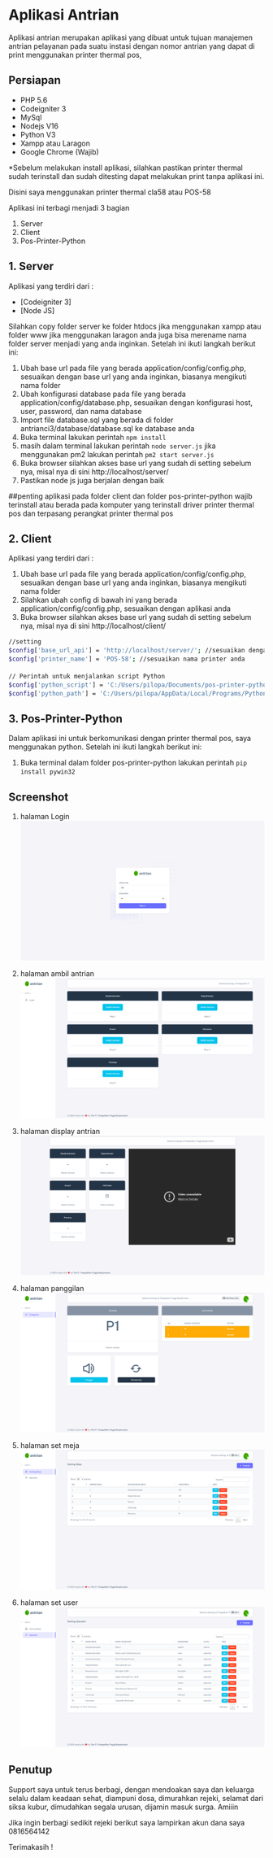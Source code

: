 # Aplikasi Antrian

Aplikasi antrian merupakan aplikasi yang dibuat untuk tujuan manajemen antrian pelayanan pada suatu instasi dengan nomor antrian yang dapat di print menggunakan printer thermal pos,

## Persiapan
- PHP 5.6
- Codeigniter 3
- MySql
- Nodejs V16
- Python V3
- Xampp atau Laragon
- Google Chrome (Wajib)

*Sebelum melakukan install aplikasi, silahkan pastikan printer thermal sudah terinstall dan sudah ditesting dapat melakukan print tanpa aplikasi ini.

Disini saya menggunakan printer thermal cla58 atau POS-58

Aplikasi ini terbagi menjadi 3 bagian
1. Server
2. Client
3. Pos-Printer-Python

## 1. Server

Aplikasi yang terdiri dari :

- [Codeigniter 3] 
- [Node JS]

Silahkan copy folder server ke folder htdocs jika menggunakan xampp atau folder www jika menggunakan laragon anda juga bisa merename nama folder server menjadi yang anda inginkan.
Setelah ini ikuti langkah berikut ini:
1. Ubah base url pada file yang berada application/config/config.php, sesuaikan dengan base url yang anda inginkan, biasanya mengikuti nama folder 
2. Ubah konfigurasi database pada file yang berada  application/config/database.php, sesuaikan dengan konfigurasi host, user, password, dan nama database
3. Import file database.sql yang berada di folder antrianci3/database/database.sql ke database anda
4. Buka terminal lakukan perintah `npm install`
5. masih dalam terminal lakukan perintah `node server.js` jika menggunakan pm2 lakukan perintah `pm2 start server.js`
6. Buka browser silahkan akses base url yang sudah di setting sebelum nya, misal nya di sini http://localhost/server/
7. Pastikan node js juga berjalan dengan baik

##penting
aplikasi pada folder client dan folder pos-printer-python wajib terinstall atau berada pada komputer yang terinstall driver printer thermal pos dan terpasang perangkat printer thermal pos

## 2. Client
Aplikasi yang terdiri dari :
1. Ubah base url pada file yang berada application/config/config.php, sesuaikan dengan base url yang anda inginkan, biasanya mengikuti nama folder 
2. Silahkan ubah config di bawah ini yang berada application/config/config.php, sesuaikan dengan aplikasi anda
3. Buka browser silahkan akses base url yang sudah di setting sebelum nya, misal nya di sini http://localhost/client/

```sh
//setting 
$config['base_url_api'] = 'http://localhost/server/'; //sesuaikan dengan base url aplikasi server
$config['printer_name'] = 'POS-58'; //sesuaikan nama printer anda

// Perintah untuk menjalankan script Python
$config['python_script'] = 'C:/Users/pilopa/Documents/pos-printer-python/printer3.py'; //lokasi aplikasi folder pos-printer-python
$config['python_path'] = 'C:/Users/pilopa/AppData/Local/Programs/Python/Python312/python.exe'; //lokasi python
```
## 3. Pos-Printer-Python

Dalam aplikasi ini untuk berkomunikasi dengan printer thermal pos, saya menggunakan python.
Setelah ini ikuti langkah berikut ini:
1. Buka terminal dalam folder pos-printer-python lakukan perintah `pip install pywin32`

## Screenshot

1. halaman Login
![Alt Text](images/login.png)

2. halaman ambil antrian
![Alt Text](images/ambil_antrian.png)

3. halaman display antrian
![Alt Text](images/display_antrian.png)

4. halaman panggilan
![Alt Text](images/panggilan.png)

5. halaman set meja
![Alt Text](images/set_meja.png)

6. halaman set user
![Alt Text](images/set_user.png)

## Penutup
Support saya untuk terus berbagi, dengan mendoakan saya dan keluarga selalu dalam keadaan sehat, diampuni dosa, dimurahkan rejeki, selamat dari siksa kubur, dimudahkan segala urusan, dijamin masuk surga. Amiiin

Jika ingin berbagi sedikit rejeki berikut saya lampirkan akun dana saya 0816564142

Terimakasih !
